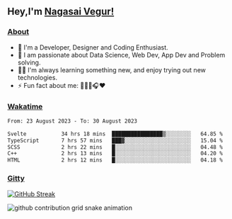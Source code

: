 ## Hey,I'm [Nagasai Vegur!](https://nsvegur.vercel.app/)

### [About](https://nsvegur.me/)

- 🔭 I'm a Developer, Designer and Coding Enthusiast.
- 🎲 I am passionate about Data Science, Web Dev, App Dev and Problem solving. 
- 👨‍💻 I'm always learning something new, and enjoy trying out new technologies.
- ⚡ Fun fact about me: 👨🏻‍💻🎧♥️

### [Wakatime](https://wakatime.com/@NSVegur)

<!--START_SECTION:waka-->

```txt
From: 23 August 2023 - To: 30 August 2023

Svelte           34 hrs 18 mins  ████████████████▒░░░░░░░░   64.85 %
TypeScript       7 hrs 57 mins   ███▓░░░░░░░░░░░░░░░░░░░░░   15.04 %
SCSS             2 hrs 22 mins   █░░░░░░░░░░░░░░░░░░░░░░░░   04.48 %
C++              2 hrs 13 mins   █░░░░░░░░░░░░░░░░░░░░░░░░   04.20 %
HTML             2 hrs 12 mins   █░░░░░░░░░░░░░░░░░░░░░░░░   04.18 %
```

<!--END_SECTION:waka-->

### [Gitty](https://github.com/NSVEGUR?tab=repositories)

[![GitHub Streak](https://github-readme-streak-stats.herokuapp.com?user=NSVEGUR&theme=dark&hide_border=true&date_format=M%20j%5B%2C%20Y%5D&ring=57A6FF&fire=57A6FF&currStreakLabel=57A6FF&background=0F1017)]('https://github.com/NSVEGUR')

![github contribution grid snake animation](https://raw.githubusercontent.com/NSVEGUR/NSVEGUR/output/github-contribution-grid-snake.svg)
